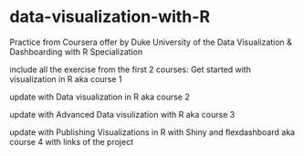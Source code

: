 # data-visualization-with-R
Practice from Coursera offer by Duke University of the Data Visualization &amp; Dashboarding with R Specialization


include all the exercise from the first 2 courses: Get started with visualization in R aka course 1

update with Data visualization in R aka course 2

update with Advanced Data visulization with R aka course 3

update with Publishing Visualizations in R with Shiny and flexdashboard aka course 4 with links of the project
